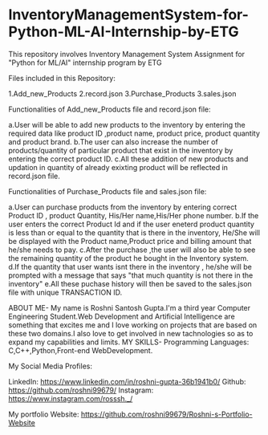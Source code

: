 # InventoryManagementSystem-for-Python-ML-AI-Internship-by-ETG
This repository involves Inventory Management System Assignment for "Python for ML/AI" internship program by ETG

Files included in this Repository:

1.Add_new_Products
2.record.json
3.Purchase_Products
3.sales.json

Functionalities of Add_new_Products file and record.json file:

a.User will be able to add new products to the inventory by entering the required data like product ID ,product name, product price, product quantity and product brand.
b.The user can also increase the number of products/quantity of particular product that exist in the inventory by entering the correct product ID.
c.All these addition of new products and updation in quantity of already exixting product will be reflected in record.json file.

Functionalities of Purchase_Products file and sales.json file:

a.User can purchase products from the inventory by entering correct Product ID , product Quantity, His/Her name,His/Her phone number.
b.If the user enters the correct Product Id and if the user eneterd product quantity is less than or equal to the quantity that is there in the inventory, He/She will be displayed with the Product name,Product price and billing amount that he/she needs to pay.
c.After the purchase ,the user will also be able to see the remaining quantity of the product he bought in the Inventory system.
d.If the quantity that user wants isnt there in the inventory , he/she will be prompted with a message that says "that much quantity is not there in the inventory" 
e.All these puchase history will then be saved to the sales.json file with unique TRANSACTION ID.

ABOUT ME-
My name is Roshni Santosh Gupta.I'm a third year Computer Engineering Student.Web Development and Artificial Intelligence are something that excites me and I love working on projects that are based on these two domains.I also love to get involved in new tachnologies so as to expand my capabilities and limits.
MY SKILLS-
Programming Languages: C,C++,Python,Front-end WebDevelopment.

My Social Media Profiles:

LinkedIn:  https://www.linkedin.com/in/roshni-gupta-36b1941b0/
Github:    https://github.com/roshni99679/
Instagram: https://www.instagram.com/rosssh._/

My portfolio Website:
https://github.com/roshni99679/Roshni-s-Portfolio-Website

